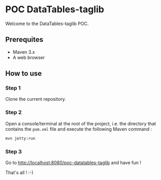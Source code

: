# POC DataTables-taglib
Welcome to the DataTables-taglib POC.

## Prerequites
 - Maven 3.x
 - A web browser 

## How to use

### Step 1
Clone the current repository.

### Step 2
Open a console/terminal at the root of the project, i.e. the directory that contains the `pom.xml` file and execute the following Maven command :

``` html
mvn jetty:run
```

### Step 3
Go to [http://localhost:8080/poc-datatables-taglib](http://localhost:8080/poc-datatables-taglib) and have fun !

That's all ! :-)